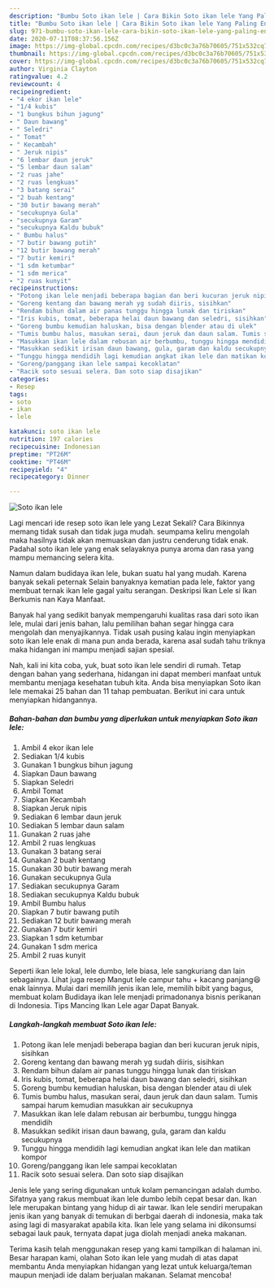 ```yaml
---
description: "Bumbu Soto ikan lele | Cara Bikin Soto ikan lele Yang Paling Enak"
title: "Bumbu Soto ikan lele | Cara Bikin Soto ikan lele Yang Paling Enak"
slug: 971-bumbu-soto-ikan-lele-cara-bikin-soto-ikan-lele-yang-paling-enak
date: 2020-07-11T08:37:56.156Z
image: https://img-global.cpcdn.com/recipes/d3bc0c3a76b70605/751x532cq70/soto-ikan-lele-foto-resep-utama.jpg
thumbnail: https://img-global.cpcdn.com/recipes/d3bc0c3a76b70605/751x532cq70/soto-ikan-lele-foto-resep-utama.jpg
cover: https://img-global.cpcdn.com/recipes/d3bc0c3a76b70605/751x532cq70/soto-ikan-lele-foto-resep-utama.jpg
author: Virginia Clayton
ratingvalue: 4.2
reviewcount: 4
recipeingredient:
- "4 ekor ikan lele"
- "1/4 kubis"
- "1 bungkus bihun jagung"
- " Daun bawang"
- " Seledri"
- " Tomat"
- " Kecambah"
- " Jeruk nipis"
- "6 lembar daun jeruk"
- "5 lembar daun salam"
- "2 ruas jahe"
- "2 ruas lengkuas"
- "3 batang serai"
- "2 buah kentang"
- "30 butir bawang merah"
- "secukupnya Gula"
- "secukupnya Garam"
- "secukupnya Kaldu bubuk"
- " Bumbu halus"
- "7 butir bawang putih"
- "12 butir bawang merah"
- "7 butir kemiri"
- "1 sdm ketumbar"
- "1 sdm merica"
- "2 ruas kunyit"
recipeinstructions:
- "Potong ikan lele menjadi beberapa bagian dan beri kucuran jeruk nipis, sisihkan"
- "Goreng kentang dan bawang merah yg sudah diiris, sisihkan"
- "Rendam bihun dalam air panas tunggu hingga lunak dan tiriskan"
- "Iris kubis, tomat, beberapa helai daun bawang dan seledri, sisihkan"
- "Goreng bumbu kemudian haluskan, bisa dengan blender atau di ulek"
- "Tumis bumbu halus, masukan serai, daun jeruk dan daun salam. Tumis sampai harum kemudian masukkan air secukupnya"
- "Masukkan ikan lele dalam rebusan air berbumbu, tunggu hingga mendidih"
- "Masukkan sedikit irisan daun bawang, gula, garam dan kaldu secukupnya"
- "Tunggu hingga mendidih lagi kemudian angkat ikan lele dan matikan kompor"
- "Goreng/panggang ikan lele sampai kecoklatan"
- "Racik soto sesuai selera. Dan soto siap disajikan"
categories:
- Resep
tags:
- soto
- ikan
- lele

katakunci: soto ikan lele 
nutrition: 197 calories
recipecuisine: Indonesian
preptime: "PT26M"
cooktime: "PT46M"
recipeyield: "4"
recipecategory: Dinner

---
```



![Soto ikan lele](https://img-global.cpcdn.com/recipes/d3bc0c3a76b70605/751x532cq70/soto-ikan-lele-foto-resep-utama.jpg)

Lagi mencari ide resep soto ikan lele yang Lezat Sekali? Cara Bikinnya memang tidak susah dan tidak juga mudah. seumpama keliru mengolah maka hasilnya tidak akan memuaskan dan justru cenderung tidak enak. Padahal soto ikan lele yang enak selayaknya punya aroma dan rasa yang mampu memancing selera kita.

Namun dalam budidaya ikan lele, bukan suatu hal yang mudah. Karena banyak sekali peternak Selain banyaknya kematian pada lele, faktor yang membuat ternak ikan lele gagal yaitu serangan. Deskripsi Ikan Lele si Ikan Berkumis nan Kaya Manfaat.

Banyak hal yang sedikit banyak mempengaruhi kualitas rasa dari soto ikan lele, mulai dari jenis bahan, lalu pemilihan bahan segar hingga cara mengolah dan menyajikannya. Tidak usah pusing kalau ingin menyiapkan soto ikan lele enak di mana pun anda berada, karena asal sudah tahu triknya maka hidangan ini mampu menjadi sajian spesial.


Nah, kali ini kita coba, yuk, buat soto ikan lele sendiri di rumah. Tetap dengan bahan yang sederhana, hidangan ini dapat memberi manfaat untuk membantu menjaga kesehatan tubuh kita. Anda bisa menyiapkan Soto ikan lele memakai 25 bahan dan 11 tahap pembuatan. Berikut ini cara untuk menyiapkan hidangannya.

<!--inarticleads1-->

##### Bahan-bahan dan bumbu yang diperlukan untuk menyiapkan Soto ikan lele:

1. Ambil 4 ekor ikan lele
1. Sediakan 1/4 kubis
1. Gunakan 1 bungkus bihun jagung
1. Siapkan  Daun bawang
1. Siapkan  Seledri
1. Ambil  Tomat
1. Siapkan  Kecambah
1. Siapkan  Jeruk nipis
1. Sediakan 6 lembar daun jeruk
1. Sediakan 5 lembar daun salam
1. Gunakan 2 ruas jahe
1. Ambil 2 ruas lengkuas
1. Gunakan 3 batang serai
1. Gunakan 2 buah kentang
1. Gunakan 30 butir bawang merah
1. Gunakan secukupnya Gula
1. Sediakan secukupnya Garam
1. Sediakan secukupnya Kaldu bubuk
1. Ambil  Bumbu halus
1. Siapkan 7 butir bawang putih
1. Sediakan 12 butir bawang merah
1. Gunakan 7 butir kemiri
1. Siapkan 1 sdm ketumbar
1. Gunakan 1 sdm merica
1. Ambil 2 ruas kunyit


Seperti ikan lele lokal, lele dumbo, lele biasa, lele sangkuriang dan lain sebagainya. Lihat juga resep Mangut lele campur tahu + kacang panjang😆 enak lainnya. Mulai dari memilih jenis ikan lele, memilih bibit yang bagus, membuat kolam Budidaya ikan lele menjadi primadonanya bisnis perikanan di Indonesia. Tips Mancing Ikan Lele agar Dapat Banyak. 

<!--inarticleads2-->

##### Langkah-langkah membuat Soto ikan lele:

1. Potong ikan lele menjadi beberapa bagian dan beri kucuran jeruk nipis, sisihkan
1. Goreng kentang dan bawang merah yg sudah diiris, sisihkan
1. Rendam bihun dalam air panas tunggu hingga lunak dan tiriskan
1. Iris kubis, tomat, beberapa helai daun bawang dan seledri, sisihkan
1. Goreng bumbu kemudian haluskan, bisa dengan blender atau di ulek
1. Tumis bumbu halus, masukan serai, daun jeruk dan daun salam. Tumis sampai harum kemudian masukkan air secukupnya
1. Masukkan ikan lele dalam rebusan air berbumbu, tunggu hingga mendidih
1. Masukkan sedikit irisan daun bawang, gula, garam dan kaldu secukupnya
1. Tunggu hingga mendidih lagi kemudian angkat ikan lele dan matikan kompor
1. Goreng/panggang ikan lele sampai kecoklatan
1. Racik soto sesuai selera. Dan soto siap disajikan


Jenis lele yang sering digunakan untuk kolam pemancingan adalah dumbo. Sifatnya yang rakus membuat ikan lele dumbo lebih cepat besar dan. Ikan lele merupakan bintang yang hidup di air tawar. Ikan lele sendiri merupakan jenis ikan yang banyak di temukan di berbgai daerah di indonesia, maka tak asing lagi di masyarakat apabila kita. Ikan lele yang selama ini dikonsumsi sebagai lauk pauk, ternyata dapat juga diolah menjadi aneka makanan. 

Terima kasih telah menggunakan resep yang kami tampilkan di halaman ini. Besar harapan kami, olahan Soto ikan lele yang mudah di atas dapat membantu Anda menyiapkan hidangan yang lezat untuk keluarga/teman maupun menjadi ide dalam berjualan makanan. Selamat mencoba!
